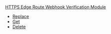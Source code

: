 <!-- Code generated for API Clients. DO NOT EDIT. -->

[HTTPS Edge Route Webhook Verification Module](#edge-route-webhook-verification-module)

- [Replace](#edge-route-webhook-verification-module/#replace)
- [Get](#edge-route-webhook-verification-module/#get)
- [Delete](#edge-route-webhook-verification-module/#delete)
